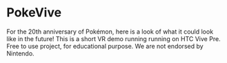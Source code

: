 # PokeVive
For the 20th anniversary of Pokémon, here is a look of what it could look like in the future! This is a short VR demo running running on HTC Vive Pre. Free to use project, for educational purpose. We are not endorsed by Nintendo.
